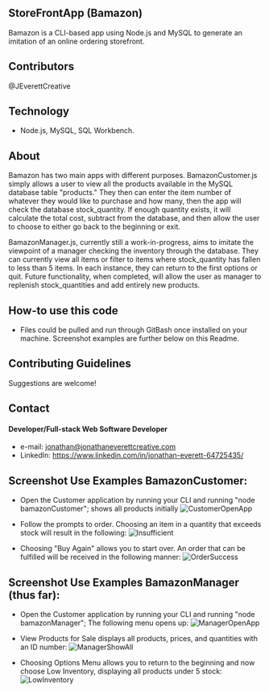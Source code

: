 ## StoreFrontApp (Bamazon)
Bamazon is a CLI-based app using Node.js and MySQL to generate an imitation of an online ordering storefront.

## Contributors
@JEverettCreative

## Technology
* Node.js, MySQL, SQL Workbench. 

## About
Bamazon has two main apps with different purposes. BamazonCustomer.js simply allows a user to view all the products available in the MySQL database table "products." They then can enter the item number of whatever they would like to purchase and how many, then the app will check the database stock_quantity. If enough quantity exists, it will calculate the total cost, subtract from the database, and then allow the user to choose to either go back to the beginning or exit.

BamazonManager.js, currently still a work-in-progress, aims to imitate the viewpoint of a manager checking the inventory through the database. They can currently view all items or filter to items where stock_quantity has fallen to less than 5 items. In each instance, they can return to the first options or quit. Future functionality, when completed, will allow the user as manager to replenish stock_quantities and add entirely new products.

## How-to use this code
* Files could be pulled and run through GitBash once installed on your machine. Screenshot examples are further below on this Readme.

## Contributing Guidelines
Suggestions are welcome!

## Contact
#### Developer/Full-stack Web Software Developer
* e-mail: jonathan@jonathaneverettcreative.com
* LinkedIn: https://www.linkedin.com/in/jonathan-everett-64725435/

## Screenshot Use Examples BamazonCustomer:
* Open the Customer application by running your CLI and running "node bamazonCustomer"; shows all products initially
![CustomerOpenApp](https://user-images.githubusercontent.com/45632983/56180842-aa821980-5fd0-11e9-94de-0f5b5fc04a38.png)

* Follow the prompts to order. Choosing an item in a quantity that exceeds stock will result in the following:
![Insufficient](https://user-images.githubusercontent.com/45632983/56180954-1d8b9000-5fd1-11e9-9b8c-8d97b2db0eec.png)

* Choosing "Buy Again" allows you to start over. An order that can be fulfilled will be received in the following manner:
![OrderSuccess](https://user-images.githubusercontent.com/45632983/56181028-65121c00-5fd1-11e9-8603-d9e6c473048d.png)

## Screenshot Use Examples BamazonManager (thus far):
* Open the Customer application by running your CLI and running "node bamazonManager"; The following menu opens up:
![ManagerOpenApp](https://user-images.githubusercontent.com/45632983/56181109-be7a4b00-5fd1-11e9-82fd-8c3c595e92ea.png)

* View Products for Sale displays all products, prices, and quantities with an ID number:
![ManagerShowAll](https://user-images.githubusercontent.com/45632983/56181176-000af600-5fd2-11e9-9b4e-c8b54f5eaed9.png)

* Choosing Options Menu allows you to return to the beginning and now choose Low Inventory, displaying all products under 5 stock:
![LowInventory](https://user-images.githubusercontent.com/45632983/56181245-3e081a00-5fd2-11e9-80ed-11b2fe1959e0.png)
